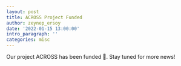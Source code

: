 ```yaml
---
layout: post
title: ACROSS Project Funded
author: zeynep_ersoy
date: '2022-01-15 13:00:00'
intro_paragraph: ''
categories: misc
---
```

Our project ACROSS has been funded 🎉. Stay tuned for more news!